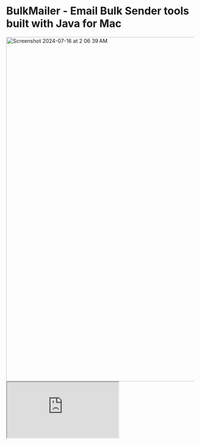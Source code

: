 <h1>BulkMailer - Email Bulk Sender tools built with Java for Mac</h1>
<img width="925" alt="Screenshot 2024-07-16 at 2 06 39 AM" src="https://github.com/user-attachments/assets/c2528af1-327d-4803-af60-7f10767ec14b">
<iframe src="https://github.com/user-attachments/assets/7970b124-7e3a-4e91-82f7-8fbcff4b8d7c"></iframe>

